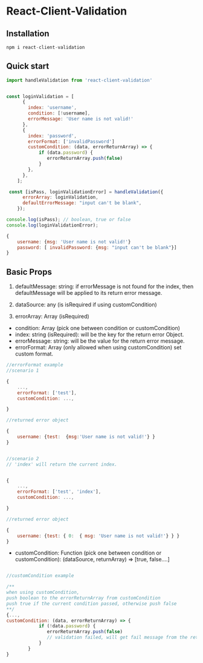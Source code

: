 # React-Client-Validation

## Installation

```js
npm i react-client-validation
```

## Quick start

```js
import handleValidation from 'react-client-validation'


const loginValidation = [
      {
        index: 'username',
        condition: [!username],
        errorMessage: 'User name is not valid!'
      },
      {
        index: 'password',
        errorFormat: ['invalidPassword']
        customCondition: (data, errorReturnArray) => {
            if (data.password) {
               errorReturnArray.push(false)
            }
        },
      },
    ];

 const [isPass, loginValidationError] = handleValidation({
      errorArray: loginValidation,
      defaultErrorMessage: "input can't be blank",
    });

```

```js
console.log(isPass); // boolean, true or false
console.log(loginValidationError);

{
    username: {msg: 'User name is not valid!'}
    password: [ invalidPassword: {msg: "input can't be blank"}]
}
```

## Basic Props

1. defaultMessage: string: if errorMessage is not found for the index, then defaultMessage will be applied to its return error message.

2. dataSource: any (is isRequired if using customCondition)

3. errorArray: Array (isRequired)

- condition: Array (pick one between condition or customCondition)
- index: string (isRequired): will be the key for the return error Object.
- errorMessage: string: will be the value for the return error message.
- errorFormat: Array (only allowed when using customCondition) set custom format.

```js
//errorFormat example
//scenario 1

{
    ...,
    errorFormat: ['test'],
    customCondition: ...,

}

//returned error object

{
    username: {test:  {msg:'User name is not valid!'} }
}


//scenario 2
// 'index' will return the current index.


{
    ...,
    errorFormat: ['test', 'index'],
    customCondition: ...,

}

//returned error object

{
    username: {test: { 0:  { msg: 'User name is not valid!'} } }
}

```

- customCondition: Function (pick one between condition or customCondition): (dataSource, returnArray) => [true, false....]

```js

//customCondition example

/**
when using customCondition,
push boolean to the errorReturnArray from customCondition
push true if the current condition passed, otherwise push false
**/
{...,
customCondition: (data, errorReturnArray) => {
            if (!data.password) {
               errorReturnArray.push(false)
               // validation failed, will get fail message from the return error object
            }
        }
}
```
